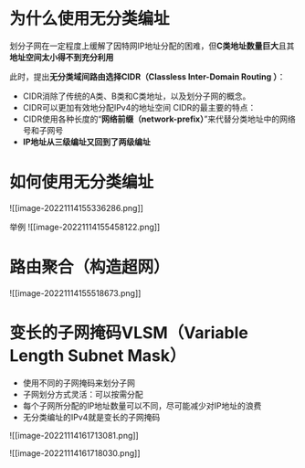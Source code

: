 # 为什么使用无分类编址

划分子网在一定程度上缓解了因特网IP地址分配的困难，但**C类地址数量巨大**且其**地址空间太小得不到充分利用**

此时，提出**无分类域间路由选择CIDR（Classless Inter-Domain Routing ）**：
- CIDR消除了传统的A类、B类和C类地址，以及划分子网的概念。
- CIDR可以更加有效地分配IPv4的地址空间
CIDR的最主要的特点：
- CIDR使用各种长度的“**网络前缀（network-prefix）**”来代替分类地址中的网络号和子网号
- **IP地址从三级编址又回到了两级编址**

# 如何使用无分类编址

![[image-20221114155336286.png]]

举例
![[image-20221114155458122.png]]

# 路由聚合（构造超网）

![[image-20221114155518673.png]]

# 变长的子网掩码VLSM（Variable Length Subnet Mask）

- 使用不同的子网掩码来划分子网
- 子网划分方式灵活：可以按需分配
- 每个子网所分配的IP地址数量可以不同，尽可能减少对IP地址的浪费
- 无分类编址的IPv4就是变长的子网掩码

![[image-20221114161713081.png]]

![[image-20221114161718030.png]]

